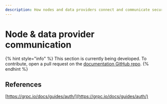 ```yaml
---
description: How nodes and data providers connect and communicate securely with each other.
---
```


# Node & data provider communication

{% hint style="info" %}
This section is currently being developed. To contribute, open a pull request on the [documentation GitHub repo](https://github.com/KlayOracle/klayoracle-docs).
{% endhint %}

## References

[https://grpc.io/docs/guides/auth/](https://grpc.io/docs/guides/auth/)
